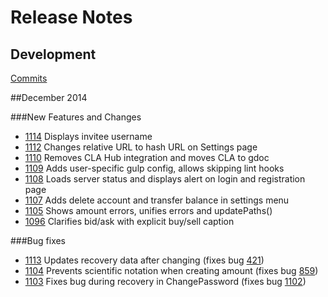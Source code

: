 # Release Notes

## Development

[Commits](https://github.com/stellar/stellar-client/commits/master)

##December 2014

###New Features and Changes

 - [1114](https://github.com/stellar/stellar-client/pull/1114) Displays invitee username 
 - [1112](https://github.com/stellar/stellar-client/pull/1112) Changes relative URL to hash URL on Settings page 
 - [1110](https://github.com/stellar/stellar-client/pull/1110) Removes CLA Hub integration and moves CLA to gdoc 
 - [1109](https://github.com/stellar/stellar-client/pull/1109) Adds user-specific gulp config, allows skipping lint hooks 
 - [1108](https://github.com/stellar/stellar-client/pull/1108) Loads server status and displays alert on login and registration  page
 - [1107](https://github.com/stellar/stellar-client/pull/1107) Adds delete account and transfer balance in settings menu 
 - [1105](https://github.com/stellar/stellar-client/pull/1105) Shows amount errors, unifies errors and updatePaths() 
 - [1096](https://github.com/stellar/stellar-client/pull/1096) Clarifies bid/ask with explicit buy/sell caption 

###Bug fixes

 - [1113](https://github.com/stellar/stellar-client/pull/1113) Updates recovery data after changing  (fixes bug [421](https://github.com/stellar/ix/issues/421)) 
 - [1104](https://github.com/stellar/stellar-client/pull/1104) Prevents scientific notation when creating amount (fixes bug [859](https://github.com/stellar/stellar-client/issues/859)) 
 - [1103](https://github.com/stellar/stellar-client/pull/1103) Fixes bug during recovery in ChangePassword (fixes bug [1102](https://github.com/stellar/stellar-client/issues/1102))






